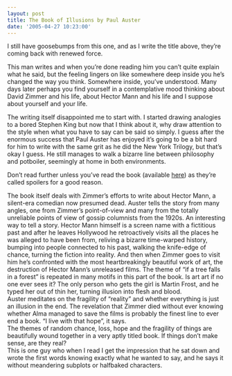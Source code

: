 ```yaml
---
layout: post
title: The Book of Illusions by Paul Auster
date: '2005-04-27 10:23:00'
---
```


I still have goosebumps from this one, and as I write the title above, they&rsquo;re coming back with renewed force.

This man writes and when you&rsquo;re done reading him you can&rsquo;t quite explain what he said, but the feeling lingers on like somewhere deep inside you he&rsquo;s changed the way you think. Somewhere inside, you&rsquo;ve understood. Many days later perhaps you find yourself in a contemplative mood thinking about David Zimmer and his life, about Hector Mann and his life and I suppose about yourself and your life.

The writing itself disappointed me to start with. I started drawing analogies to a bored Stephen King but now that I think about it, why draw attention to the style when what you have to say can be said so simply. I guess after the enormous success that Paul Auster has enjoyed it&rsquo;s going to be a bit hard for him to write with the same grit as he did the New York Trilogy, but that&rsquo;s okay I guess. He still manages to walk a bizarre line between philosophy and potboiler, seemingly at home in both environments.

Don&rsquo;t read further unless you&rsquo;ve read the book (available <a href="http://fabmall.com/Stores/misc/frmMainFrame.asp?Files=FDL&amp;catalogId=Books&amp;ProductId=0571218938&amp;ActualCatalog=Books" target="_blank">here</a>) as they&rsquo;re called spoilers for a good reason.

The book itself deals with Zimmer&rsquo;s efforts to write about Hector Mann, a silent-era comedian now presumed dead. Auster tells the story from many angles, one from Zimmer&rsquo;s point-of-view and many from the totally unreliable points of view of gossip columnists from the 1920s. An interesting way to tell a story. Hector Mann himself is a screen name with a fictitious past and after he leaves Hollywood he retroactively visits all the places he was alleged to have been from, reliving a bizarre time-warped history, bumping into people connected to his past, walking the knife-edge of chance, turning the fiction into reality. And then when Zimmer goes to visit him he&rsquo;s confronted with the most heartbreakingly beautiful work of art, the destruction of Hector Mann&rsquo;s unreleased films. The theme of &ldquo;if a tree falls in a forest&rdquo; is repeated in many motifs in this part of the book. Is art art if no one ever sees it? The only person who gets the girl is Martin Frost, and he typed her out of thin her, turning illusion into flesh and blood.<br/>
Auster meditates on the fragility of &ldquo;reality&rdquo; and whether everything is just an illusion in the end. The revelation that Zimmer died without ever knowing whether Alma managed to save the films is probably the finest line to ever end a book. &ldquo;I live with that hope&rdquo;, it says.<br/>
The themes of random chance, loss, hope and the fragility of things are beautifully wound together in a very aptly titled book. If things don&rsquo;t make sense, are they real?<br/>
This is one guy who when I read I get the impression that he sat down and wrote the first words knowing exactly what he wanted to say, and he says it without meandering subplots or halfbaked characters.